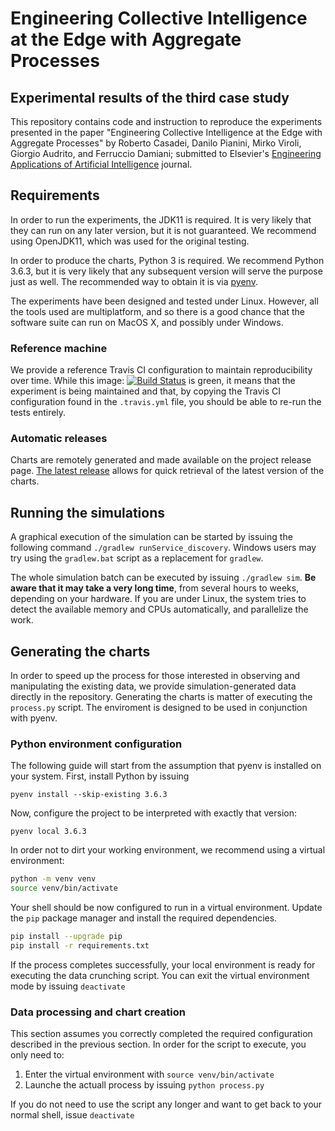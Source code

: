 # Engineering Collective Intelligence at the Edge with Aggregate Processes

## Experimental results of the third case study

This repository contains code and instruction to reproduce the experiments presented in the paper "Engineering Collective Intelligence at the Edge with Aggregate Processes" by Roberto Casadei, Danilo Pianini, Mirko Viroli, Giorgio Audrito, and Ferruccio Damiani; submitted to Elsevier's [Engineering Applications of Artificial Intelligence](https://www.journals.elsevier.com/engineering-applications-of-artificial-intelligence) journal.

## Requirements

In order to run the experiments, the JDK11 is required.
It is very likely that they can run on any later version, but it is not guaranteed.
We recommend using OpenJDK11, which was used for the original testing.

In order to produce the charts, Python 3 is required.
We recommend Python 3.6.3, but it is very likely that any subsequent version will serve the purpose just as well.
The recommended way to obtain it is via [pyenv](https://github.com/pyenv/pyenv).

The experiments have been designed and tested under Linux.
However, all the tools used are multiplatform, and so there is a good chance that the software suite can run on MacOS X, and possibly under Windows.

### Reference machine

We provide a reference Travis CI configuration to maintain reproducibility over time.
While this image: [![Build Status](https://travis-ci.org/DanySK/Experiment-2019-EAAI-Processes.svg?branch=master)](https://travis-ci.org/DanySK/Experiment-2019-EAAI-Processes)
is green, it means that the experiment is being maintained and that, by copying the Travis CI configuration found in the `.travis.yml` file, you should be able to re-run the tests entirely.

### Automatic releases

Charts are remotely generated and made available on the project release page.
[The latest release](https://github.com/DanySK/Experiment-2019-EAAI-Processes/releases/latest) allows for quick retrieval of the latest version of the charts.

## Running the simulations

A graphical execution of the simulation can be started by issuing the following command
`./gradlew runService_discovery`.
Windows users may try using the `gradlew.bat` script as a replacement for `gradlew`.

The whole simulation batch can be executed by issuing `./gradlew sim`. **Be aware that it may take a very long time**, from several hours to weeks, depending on your hardware.
If you are under Linux, the system tries to detect the available memory and CPUs automatically, and parallelize the work.

## Generating the charts

In order to speed up the process for those interested in observing and manipulating the existing data, we provide simulation-generated data directly in the repository.
Generating the charts is matter of executing the `process.py` script.
The enviroment is designed to be used in conjunction with pyenv.

### Python environment configuration

The following guide will start from the assumption that pyenv is installed on your system.
First, install Python by issuing

``pyenv install --skip-existing 3.6.3``

Now, configure the project to be interpreted with exactly that version:

``pyenv local 3.6.3``

In order not to dirt your working environment, we recommend using a virtual environment:

```bash
python -m venv venv
source venv/bin/activate
```

Your shell should be now configured to run in a virtual environment.
Update the `pip` package manager and install the required dependencies.

```bash
pip install --upgrade pip
pip install -r requirements.txt
```

If the process completes successfully, your local environment is ready for executing the data crunching script.
You can exit the virtual environment mode by issuing ``deactivate``

### Data processing and chart creation

This section assumes you correctly completed the required configuration described in the previous section.
In order for the script to execute, you only need to:

1. Enter the virtual environment with `source venv/bin/activate`
2. Launche the actuall process by issuing `python process.py`

If you do not need to use the script any longer and want to get back to your normal shell, issue `deactivate`


